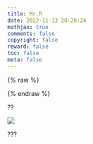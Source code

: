 ```yaml
--- 
title: Mr.R  
date: 2022-11-13 20:20:24
mathjax: true
comments: false
copyright: false
reward: false
toc: false
meta: false
---
```


{% raw %}
<style>
h1.MDQxMm.ng-tns-c1-1.ng-star-inserted{  
    display: none;
       }  
       
p.MmQ4Zj.NzBlYj {
    display: none;
    }  
           
div.NjVjMD.ng-tns-c1-1.ng-star-inserted {  
    display: none;
       }  
       
div.article-img{
    box-shadow: 0px 2px 15px 2px #888888;
}

div.N2JlND.ng-trigger.ng-trigger-rotateVertical{
    display: none;
    }  
 
.ZDg0Nz{
background-color: #f3f6f7;
} 
 
</style>
{% endraw %}

??


![](http://cdn.1ouo1.com/6i95o.gif)

???



